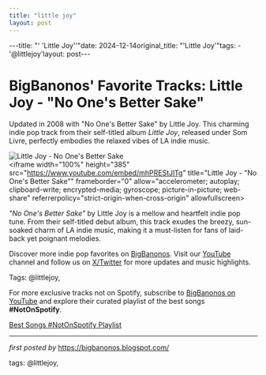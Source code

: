 ```yaml
---
title: "little joy"
layout: post
---
```

---title: "' 'Little Joy''"date: 2024-12-14original_title: "'Little Joy'"tags:  - '@littlejoy'layout: post---<!-- Post Title --><h1 >BigBanonos' Favorite Tracks: Little Joy - "No One's Better Sake"</h1> <!-- Introductory Text --><p >Updated in 2008 with "No One's Better Sake" by Little Joy. This charming indie pop track from their self-titled album <em>Little Joy</em>, released under Som Livre, perfectly embodies the relaxed vibes of LA indie music.</p> <!-- Featured Image --><div > <img src="https://i.scdn.co/image/e2fd41df681682dd5939ae81805e53ce2d18374b" alt="Little Joy - No One's Better Sake" /></div> <!-- YouTube Video Embed --><div > <iframe width="100%" height="385" src="https://www.youtube.com/embed/mhPREStJlTg" title="Little Joy - "No One's Better Sake"" frameborder="0" allow="accelerometer; autoplay; clipboard-write; encrypted-media; gyroscope; picture-in-picture; web-share" referrerpolicy="strict-origin-when-cross-origin" allowfullscreen></iframe></div> <!-- Song Information --><div > <p><em>"No One's Better Sake"</em> by Little Joy is a mellow and heartfelt indie pop tune. From their self-titled debut album, this track exudes the breezy, sun-soaked charm of LA indie music, making it a must-listen for fans of laid-back yet poignant melodies.</p></div> <!-- Footer Links --><div > <p>Discover more indie pop favorites on <a href="https://bigbanonos.blogspot.com/" target="_blank">BigBanonos</a>. Visit our <a href="https://www.youtube.com/@BigBanonos" target="_blank">YouTube</a> channel and follow us on <a href="https://x.com/bigbanonos" target="_blank">X/Twitter</a> for more updates and music highlights.</p></div> <!-- Tags --><p >Tags: @littlejoy,</p><!--Subscribe and Playlist Links--><div>    <p>For more exclusive tracks not on Spotify, subscribe to <a href="https://www.youtube.com/@BigBanonos" target="_blank">BigBanonos on YouTube</a> and explore their curated playlist of the best songs <strong>#NotOnSpotify</strong>.</p>    <p><a href="https://www.youtube.com/playlist?list=PLtuNtuTatqI0kFahUCbtbfenC_ET5O_tr" target="_blank">Best Songs #NotOnSpotify Playlist<br /></a></p></div><hr /><p><em>first posted by</em> <a href="https://bigbanonos.blogspot.com/" rel="noopener" target="_new">https://bigbanonos.blogspot.com/</a></p><p>tags: @littlejoy,</p>